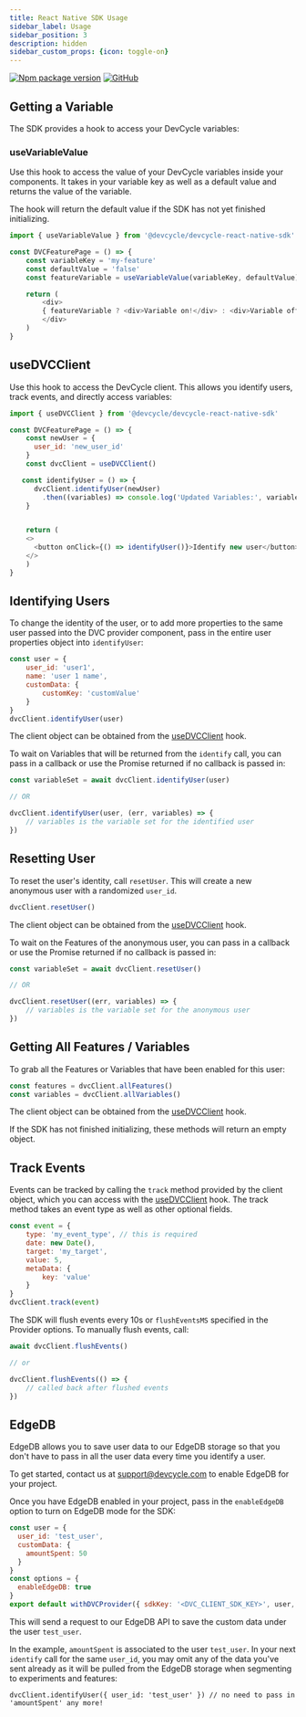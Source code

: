 ```yaml
---
title: React Native SDK Usage
sidebar_label: Usage
sidebar_position: 3
description: hidden
sidebar_custom_props: {icon: toggle-on}
---
```


[![Npm package version](https://badgen.net/npm/v/@devcycle/devcycle-react-native-sdk)](https://www.npmjs.com/package/@devcycle/devcycle-react-native-sdk)
[![GitHub](https://img.shields.io/github/stars/devcyclehq/js-sdks.svg?style=social&label=Star&maxAge=2592000)](https://github.com/devcyclehq/js-sdks)

## Getting a Variable

The SDK provides a hook to access your DevCycle variables:

### useVariableValue
Use this hook to access the value of your DevCycle variables inside your components.
It takes in your variable key as well as a default value and returns the value of the variable.

The hook will return the default value if the SDK has not yet finished initializing.

```js
import { useVariableValue } from '@devcycle/devcycle-react-native-sdk'

const DVCFeaturePage = () => {
    const variableKey = 'my-feature'
    const defaultValue = 'false'
    const featureVariable = useVariableValue(variableKey, defaultValue)

    return (
        <div>
        { featureVariable ? <div>Variable on!</div> : <div>Variable off</div> }
        </div>
    )
}
```

## useDVCClient
Use this hook to access the DevCycle client. This allows you identify users, track events, and directly access 
variables:

```js
import { useDVCClient } from '@devcycle/devcycle-react-native-sdk'

const DVCFeaturePage = () => {
    const newUser = {
      user_id: 'new_user_id'
    }
    const dvcClient = useDVCClient()

   const identifyUser = () => {
      dvcClient.identifyUser(newUser)
        .then((variables) => console.log('Updated Variables:', variables))
    }


    return (
    <>
      <button onClick={() => identifyUser()}>Identify new user</button>
    </>
    )
}
```

## Identifying Users

To change the identity of the user, or to add more properties to the same user passed into the DVC provider component, pass in the entire user properties object into `identifyUser`:

```js
const user = {
    user_id: 'user1',
    name: 'user 1 name',
    customData: {
        customKey: 'customValue'
    }
}
dvcClient.identifyUser(user)
```

The client object can be obtained from the [useDVCClient](#useDVCClient) hook.

To wait on Variables that will be returned from the `identify` call, you can pass in a callback or use the Promise returned if no callback is passed in:

```js
const variableSet = await dvcClient.identifyUser(user)

// OR

dvcClient.identifyUser(user, (err, variables) => {
    // variables is the variable set for the identified user
})
```

## Resetting User

To reset the user's identity, call `resetUser`. This will create a new anonymous user with a randomized `user_id`.

```js
dvcClient.resetUser()
```

The client object can be obtained from the [useDVCClient](#useDVCClient) hook.


To wait on the Features of the anonymous user, you can pass in a callback or use the Promise returned if no callback is passed in:

```js
const variableSet = await dvcClient.resetUser()

// OR

dvcClient.resetUser((err, variables) => {
    // variables is the variable set for the anonymous user
})
```

## Getting All Features / Variables

To grab all the Features or Variables that have been enabled for this user:

```js
const features = dvcClient.allFeatures()
const variables = dvcClient.allVariables()
```

The client object can be obtained from the [useDVCClient](#useDVCClient) hook.

If the SDK has not finished initializing, these methods will return an empty object.

## Track Events
Events can be tracked by calling the `track` method provided by the client object, which you can access with the 
[useDVCClient](#useDVCClient) hook. The track method takes an event type as well as other optional fields.

```js
const event = {
    type: 'my_event_type', // this is required
    date: new Date(),
    target: 'my_target',
    value: 5,
    metaData: {
        key: 'value'
    }
}
dvcClient.track(event)
```

The SDK will flush events every 10s or `flushEventsMS` specified in the Provider options. To manually flush events, call:

```js
await dvcClient.flushEvents()

// or 

dvcClient.flushEvents(() => {
    // called back after flushed events
})
```


## EdgeDB

EdgeDB allows you to save user data to our EdgeDB storage so that you don't have to pass in all the user data every time you identify a user. 

To get started, contact us at support@devcycle.com to enable EdgeDB for your project.

Once you have EdgeDB enabled in your project, pass in the `enableEdgeDB` option to turn on EdgeDB mode for the SDK:

```js
const user = {
  user_id: 'test_user',
  customData: {
    amountSpent: 50
  }
}
const options = {
  enableEdgeDB: true
}
export default withDVCProvider({ sdkKey: '<DVC_CLIENT_SDK_KEY>', user, options })(App)
```

This will send a request to our EdgeDB API to save the custom data under the user `test_user`.

In the example, `amountSpent` is associated to the user `test_user`. In your next `identify` call for the same `user_id`, 
you may omit any of the data you've sent already as it will be pulled from the EdgeDB storage when segmenting to experiments and features:

```
dvcClient.identifyUser({ user_id: 'test_user' }) // no need to pass in 'amountSpent' any more!
```
